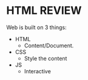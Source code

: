 # HTML REVIEW

Web is built on 3 things:
- HTML
    - Content/Document.
- CSS
    - Style the content
- JS
    - Interactive



